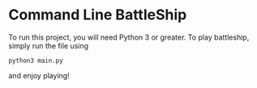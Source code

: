 # Command Line BattleShip
To run this project, you will need Python 3 or greater. To play battleship, simply run the file using
```
python3 main.py
```
and enjoy playing!